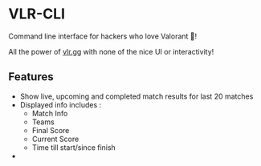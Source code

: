 # VLR-CLI
Command line interface for hackers who love Valorant :gun:! 

All the power of [vlr.gg](vlr.gg) with none of the nice UI or interactivity!

## Features 
- Show live, upcoming and completed match results for last 20 matches 
- Displayed info includes :
    - Match Info
    - Teams
    - Final Score
    - Current Score
    - Time till start/since finish
- 